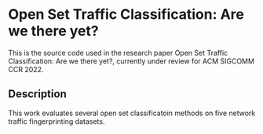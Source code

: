 # Open Set Traffic Classification: Are we there yet?

This is the source code used in the research paper Open Set Traffic Classification: Are we there yet?, currently under review for ACM SIGCOMM CCR 2022.

## Description

This work evaluates several open set classificatoin methods on five network traffic fingerprinting datasets.


